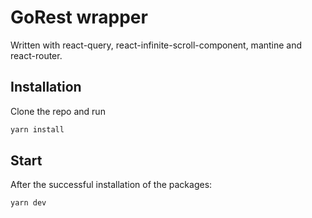 # GoRest wrapper
Written with react-query, react-infinite-scroll-component, mantine and react-router.

## Installation
Clone the repo and run 
```bash
yarn install
```
## Start
After the successful installation of the packages: 
```bash
yarn dev
```
